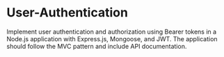 # User-Authentication
Implement user authentication and authorization using Bearer tokens in a Node.js application with Express.js, Mongoose, and JWT. The application should follow the MVC pattern and include API documentation.
